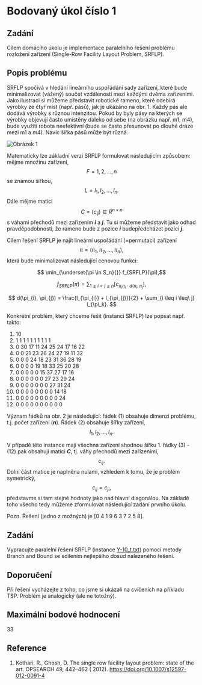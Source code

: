 # Bodovaný úkol číslo 1

## Zadání

Cílem domácího úkolu je implementace paralelního řešení problému rozložení zařízení (Single-Row Facility Layout Problem,
SRFLP).

## Popis problému

SRFLP spočívá v hledání lineárního uspořádání sady zařízení, které bude minimalizovat (vážený)
součet vzdáleností mezi každými dvěma zařízeními. Jako ilustraci si můžeme představit robotické rameno, které odebírá
výrobky ze čtyř míst (např. pásů), jak je ukázáno na obr. 1. Každý pás ale dodává výrobky s různou intenzitou. Pokud by
byly pásy na kterých se výrobky objevují často umístěny daleko od sebe (na obrázku např. m1, m4), bude využití robota
neefektivní (bude se často přesunovat po dlouhé dráze mezi m1 a m4). Navíc šířka pásů může být různá.

![Obrázek 1](https://homel.vsb.cz/~kro080/PAI-2024/U1/srflp-2.png)

Matematicky lze základní verzi SRFLP formulovat následujícím způsobem: mějme množinu zařízení,
$$F = {1, 2, ..., n}$$ se známou šířkou, $$L = {l_1, l_2, ..., l_n}.$$ Dále mějme
matici $$C = (c_{ij}) \in R^{n \times n}$$ s váhami přechodů mezi zařízením  ***i*** a  ***j***. Tu si můžeme
představit jako odhad pravděpodobnosti, že rameno bude z pozice ***i*** budepředcházet pozici ***j***.

Cílem řešení SRFLP je najít lineární uspořádání (=permutaci) zařízení $$\pi = (\pi_1, \pi_2, ..., \pi_n),$$ která
bude minimalizovat následující cenovou funkci:

$$ \min_{\underset{\pi \in S_n}{}} f_{SRFLP}(\pi),$$

$$ f_{SRFLP} (\pi) = \sum_{1 \leq i < j \leq n} [c_{\pi_{i}\pi_i \cdot d(\pi_{i}, \pi_{j}}], $$

$$ d(\pi_{i}, \pi_{j}) = \frac{l_{\pi_{i}} + l_{\pi_{j}}}{2} + \sum_{i \leq i \leq\ j} l_{\pi_k}. $$

Konkrétní problém, který chceme řešit (instanci SRFLP) lze popsat např. takto:

1. 10
2. 1 1 1 1 1 1 1 1 1 1
3. 0 30 17 11 24 25 24 17 16 22
4. 0 0 21 23 26 24 27 19 11 32
5. 0 0 0 24 18 23 31 36 28 19
6. 0 0 0 0 19 18 33 25 20 28
7. 0 0 0 0 0 15 37 27 17 16
8. 0 0 0 0 0 0 27 23 29 24
9. 0 0 0 0 0 0 0 27 31 24
10. 0 0 0 0 0 0 0 0 14 18
11. 0 0 0 0 0 0 0 0 0 24
12. 0 0 0 0 0 0 0 0 0 0

Význam řádků na obr. 2 je následující: řádek (1) obsahuje dimenzi problému, t.j. počet zařízení (***n***). Řádek (2)
obsahuje šířky zařízení, $$l_1, l_2, ..., l_n.$$

V případě této instance mají všechna zařízení shodnou šířku 1. řádky (3) - (12) pak obsahují matici  ***C***, tj. váhy
přechodů mezi zařízeními, $$c_{ij}.$$ Dolní část matice je naplněna nulami, vzhledem k tomu, že je problém
symetrický, $$c_{ij} = c_{ji},$$ představme si tam stejné hodnoty jako nad hlavní diagonálou. Na základě toho
všecho tedy můžeme
zformulovat následující zadání prvního úkolu.

Pozn. Řešení (jedno z možných) je [0 4 1 9 6 3 7 2 5 8].

## Zadání

Vypracujte paralelní řešení SRFLP (instance [Y-10_t.txt](https://homel.vsb.cz/~kro080/PAI-2024/U1/Y-10_t.txt)) pomocí
metody Branch and Bound se sdílením nejlepšího dosud nalezeného řešení.

## Doporučení

Při řešení vycházejte z toho, co jsme si ukázali na cvičeních na příkladu TSP. Problém je analogický (ale ne totožný).

## Maximální bodové hodnocení

33

## Reference

1. Kothari, R., Ghosh, D. The single row facility layout problem: state of the art. OPSEARCH 49, 442–462 (
   2012). https://doi.org/10.1007/s12597-012-0091-4
